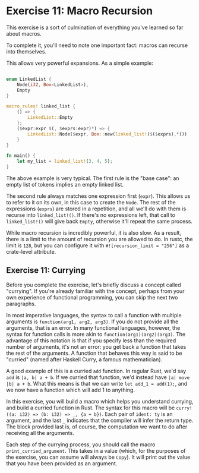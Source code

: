 # Exercise 11: Macro Recursion

This exercise is a sort of culmination of everything you've learned so far about macros.

To complete it, you'll need to note one important fact: macros can recurse into themselves.

This allows very powerful expansions. As a simple example:

``` rust

enum LinkedList {
    Node(i32, Box<LinkedList>),
    Empty
}

macro_rules! linked_list {
    () => {
        LinkedList::Empty
    };
    ($expr:expr $(, $exprs:expr)*) => {
        LinkedList::Node($expr, Box::new(linked_list!($($exprs),*)))
    }
}

fn main() {
    let my_list = linked_list!(3, 4, 5);
}
```

The above example is very typical. The first rule is the "base case": an empty
list of tokens implies an empty linked list.

The second rule always matches one expression first (`expr`). This allows us
to refer to it on its own, in this case to create the `Node`. The rest of
the expressions (`exprs`) are stored in a repetition, and all we'll do with
them is recurse into `linked_list!()`. If there's no expressions left,
that call to `linked_list!()` will give back `Empty`, otherwise it'll
repeat the same process.

While macro recursion is incredibly powerful, it is also slow. As a result,
there is a limit to the amount of recursion you are allowed to do.
In rustc, the limit is `128`, but you can configure it with
`#![recursion_limit = "256"]` as a crate-level attribute.


## Exercise 11: Currying

Before you complete the exercise, let's briefly discuss a concept called "currying".
If you're already familiar with the concept, perhaps from your own experience of
functional programming, you can skip the next two paragraphs.

In most imperative languages, the syntax to call a function with multiple arguments
is `function(arg1, arg2, arg3)`. If you do not provide all the arguments, that is
an error. In many functional languages, however, the syntax for function calls is
more akin to `function(arg1)(arg2)(arg3)`. The advantage of this notation is that
if you specify less than the required number of arguments, it's not an error:
you get back a function that takes the rest of the arguments. A function that behaves
this way is said to be "curried" (named after Haskell Curry, a famous mathematician).

A good example of this is a curried `add` function. In regular Rust, we'd say `add` is
`|a, b| a + b`. If we curried that function, we'd instead have `|a| move |b| a + b`.
What this means is that we can write `let add_1 = add(1);`, and we now have a function
which will add 1 to anything.

In this exercise, you will build a macro which helps you understand currying,
and build a curried function in Rust. The syntax for this macro will be
`curry!((a: i32) => (b: i32) => _, {a + b})`. Each pair of `ident: ty` is an
argument, and the last `_` indicates that the compiler will infer the return
type. The block provided last is, of course, the computation we want to do after
receiving all the arguments.

Each step of the currying process, you should call the macro `print_curried_argument`.
This takes in a value (which, for the purposes of the exercise, you can assume will 
always be `Copy`). It will print out the value that you have been provided as an argument.

